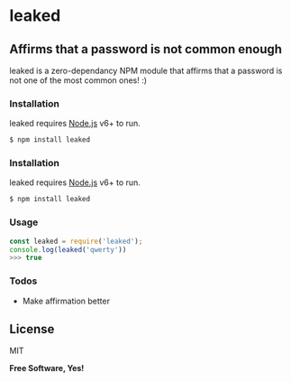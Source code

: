 # leaked

## Affirms that a password is not common enough

leaked is a zero-dependancy NPM module that affirms that a password is not one of the most common ones! :)

### Installation

leaked requires [Node.js](https://nodejs.org/) v6+ to run.

```sh
$ npm install leaked
```

### Installation

leaked requires [Node.js](https://nodejs.org/) v6+ to run.

```sh
$ npm install leaked
```

### Usage

``` javascript
const leaked = require('leaked');
console.log(leaked('qwerty'))
>>> true
```

### Todos
 - Make affirmation better

License
----
MIT

**Free Software, Yes!**
